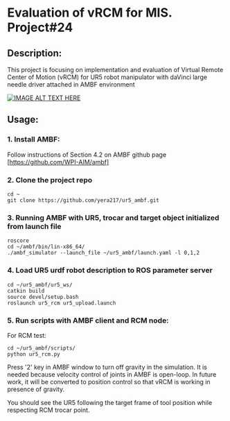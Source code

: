 # Evaluation of vRCM for MIS. Project#24
 
## Description: 
This project is focusing on implementation and evaluation of Virtual Remote Center of Motion (vRCM) for UR5 robot manipulator with daVinci large
needle driver attached in AMBF environment

[![IMAGE ALT TEXT HERE](https://img.youtube.com/vi/sJOVtvhsAN0/0.jpg)](https://www.youtube.com/watch?v=sJOVtvhsAN0)

## Usage:
### 1. Install AMBF:
Follow instructions of Section 4.2 on AMBF github page [https://github.com/WPI-AIM/ambf]

### 2. Clone the project repo
```
cd ~
git clone https://github.com/yera217/ur5_ambf.git
```

### 3. Running AMBF with UR5, trocar and target object initialized from launch file
```
roscore
cd ~/ambf/bin/lin-x86_64/
./ambf_simulator --launch_file ~/ur5_ambf/launch.yaml -l 0,1,2
```

### 4. Load UR5 urdf robot description to ROS parameter server
```
cd ~/ur5_ambf/ur5_ws/
catkin build
source devel/setup.bash
roslaunch ur5_rcm ur5_upload.launch
```

### 5. Run scripts with AMBF client and RCM node:

For RCM test:
```
cd ~/ur5_ambf/scripts/
python ur5_rcm.py
```
Press '2' key in AMBF window to turn off gravity in the simulation. It is needed because velocity control of joints in AMBF is open-loop. In future work, it will be converted to position control so that vRCM is working in presence of gravity.

You should see the UR5 following the target frame of tool position while respecting RCM trocar point.
